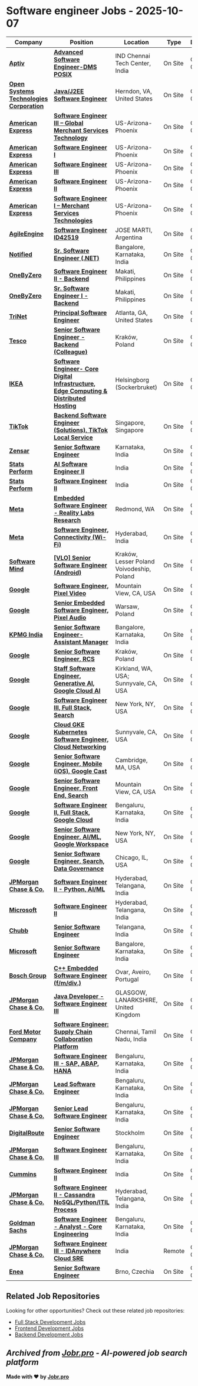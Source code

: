 # Software engineer Jobs - 2025-10-07

| Company | Position | Location | Type | Date |
| ------- | -------- | -------- | ---- | ------ |
| **[Aptiv](https://www.aptiv.com/)** | **[Advanced Software Engineer-DMS POSIX](https://jobr.pro/job/29462508/advanced-software-engineer-dms-posix?utm_source=github&utm_medium=repo&utm_campaign=github-software-engineering-jobs)** | IND Chennai Tech Center, India | On Site | Oct 07 |
| **[Open Systems Technologies Corporation](https://www.ostcorpweb.net/)** | **[Java/J2EE Software Engineer](https://jobr.pro/job/29447177/javaj2ee-software-engineer?utm_source=github&utm_medium=repo&utm_campaign=github-software-engineering-jobs)** | Herndon, VA, United States | On Site | Oct 06 |
| **[American Express](https://www.americanexpress.com/)** | **[Software Engineer III – Global Merchant Services Technology](https://jobr.pro/job/29440829/software-engineer-iii-global-merchant-services-technology?utm_source=github&utm_medium=repo&utm_campaign=github-software-engineering-jobs)** | US-Arizona-Phoenix | On Site | Oct 06 |
| **[American Express](https://www.americanexpress.com/)** | **[Software Engineer I](https://jobr.pro/job/29440828/software-engineer-i?utm_source=github&utm_medium=repo&utm_campaign=github-software-engineering-jobs)** | US-Arizona-Phoenix | On Site | Oct 06 |
| **[American Express](https://www.americanexpress.com/)** | **[Software Engineer III](https://jobr.pro/job/29440827/software-engineer-iii?utm_source=github&utm_medium=repo&utm_campaign=github-software-engineering-jobs)** | US-Arizona-Phoenix | On Site | Oct 06 |
| **[American Express](https://www.americanexpress.com/)** | **[Software Engineer II](https://jobr.pro/job/29440826/software-engineer-ii?utm_source=github&utm_medium=repo&utm_campaign=github-software-engineering-jobs)** | US-Arizona-Phoenix | On Site | Oct 06 |
| **[American Express](https://www.americanexpress.com/)** | **[Software Engineer I – Merchant Services Technologies](https://jobr.pro/job/29440824/software-engineer-i-merchant-services-technologies?utm_source=github&utm_medium=repo&utm_campaign=github-software-engineering-jobs)** | US-Arizona-Phoenix | On Site | Oct 06 |
| **[AgileEngine](https://agileengine.com/)** | **[Software Engineer ID42519](https://jobr.pro/job/29440230/software-engineer-id42519?utm_source=github&utm_medium=repo&utm_campaign=github-software-engineering-jobs)** | JOSE MARTI, Argentina | On Site | Oct 06 |
| **[Notified](https://www.notified.com/)** | **[Sr. Software Engineer (.NET)](https://jobr.pro/job/29443435/sr-software-engineer-net?utm_source=github&utm_medium=repo&utm_campaign=github-software-engineering-jobs)** | Bangalore, Karnataka, India | On Site | Oct 06 |
| **[OneByZero](https://onebyzero.ai)** | **[Software Engineer II - Backend](https://jobr.pro/job/29438963/software-engineer-ii-backend?utm_source=github&utm_medium=repo&utm_campaign=github-software-engineering-jobs)** | Makati, Philippines | On Site | Oct 06 |
| **[OneByZero](https://onebyzero.ai)** | **[Sr. Software Engineer I - Backend](https://jobr.pro/job/29438957/sr-software-engineer-i-backend?utm_source=github&utm_medium=repo&utm_campaign=github-software-engineering-jobs)** | Makati, Philippines | On Site | Oct 06 |
| **[TriNet](https://www.trinet.com/)** | **[Principal Software Engineer](https://jobr.pro/job/29441564/principal-software-engineer?utm_source=github&utm_medium=repo&utm_campaign=github-software-engineering-jobs)** | Atlanta, GA, United States | On Site | Oct 06 |
| **[Tesco](https://www.tesco.com/)** | **[Senior Software Engineer - Backend (Colleague)](https://jobr.pro/job/29437096/senior-software-engineer-backend-colleague?utm_source=github&utm_medium=repo&utm_campaign=github-software-engineering-jobs)** | Kraków, Poland | On Site | Oct 06 |
| **[IKEA](https://www.ikea.com/)** | **[Software Engineer- Core Digital Infrastructure, Edge Computing & Distributed Hosting](https://jobr.pro/job/29436863/software-engineer-core-digital-infrastructure-edge-computing-distributed-hosting?utm_source=github&utm_medium=repo&utm_campaign=github-software-engineering-jobs)** | Helsingborg (Sockerbruket) | On Site | Oct 06 |
| **[TikTok](https://www.tiktok.com/)** | **[Backend Software Engineer (Solutions), TikTok Local Service](https://jobr.pro/job/29435847/backend-software-engineer-solutions-tiktok-local-service?utm_source=github&utm_medium=repo&utm_campaign=github-software-engineering-jobs)** | Singapore, Singapore | On Site | Oct 06 |
| **[Zensar](https://www.zensar.com/)** | **[Senior Software Engineer](https://jobr.pro/job/29436417/senior-software-engineer?utm_source=github&utm_medium=repo&utm_campaign=github-software-engineering-jobs)** | Karnataka, India | On Site | Oct 06 |
| **[Stats Perform](https://www.statsperform.com/)** | **[AI Software Engineer II](https://jobr.pro/job/29434775/ai-software-engineer-ii?utm_source=github&utm_medium=repo&utm_campaign=github-software-engineering-jobs)** | India | On Site | Oct 06 |
| **[Stats Perform](https://www.statsperform.com/)** | **[Software Engineer II](https://jobr.pro/job/29434773/software-engineer-ii?utm_source=github&utm_medium=repo&utm_campaign=github-software-engineering-jobs)** | India | On Site | Oct 06 |
| **[Meta](https://www.meta.com/)** | **[Embedded Software Engineer - Reality Labs Research](https://jobr.pro/job/29432576/embedded-software-engineer-reality-labs-research?utm_source=github&utm_medium=repo&utm_campaign=github-software-engineering-jobs)** | Redmond, WA | On Site | Oct 06 |
| **[Meta](https://www.meta.com/)** | **[Software Engineer, Connectivity (Wi-Fi)](https://jobr.pro/job/29432572/software-engineer-connectivity-wi-fi?utm_source=github&utm_medium=repo&utm_campaign=github-software-engineering-jobs)** | Hyderabad, India | On Site | Oct 06 |
| **[Software Mind](https://softwaremind.com)** | **[\[VLO\] Senior Software Engineer (Android)](https://jobr.pro/job/29437932/vlo-senior-software-engineer-android?utm_source=github&utm_medium=repo&utm_campaign=github-software-engineering-jobs)** | Kraków, Lesser Poland Voivodeship, Poland | On Site | Oct 06 |
| **[Google](https://www.google.com/)** | **[Software Engineer, Pixel Video](https://jobr.pro/job/29432078/software-engineer-pixel-video?utm_source=github&utm_medium=repo&utm_campaign=github-software-engineering-jobs)** | Mountain View, CA, USA | On Site | Oct 06 |
| **[Google](https://www.google.com/)** | **[Senior Embedded Software Engineer, Pixel Audio](https://jobr.pro/job/29432079/senior-embedded-software-engineer-pixel-audio?utm_source=github&utm_medium=repo&utm_campaign=github-software-engineering-jobs)** | Warsaw, Poland | On Site | Oct 06 |
| **[KPMG India](https://kpmg.com/)** | **[Senior Software Engineer- Assistant Manager](https://jobr.pro/job/29432977/senior-software-engineer-assistant-manager?utm_source=github&utm_medium=repo&utm_campaign=github-software-engineering-jobs)** | Bangalore, Karnataka, India | On Site | Oct 06 |
| **[Google](https://www.google.com/)** | **[Senior Software Engineer, RCS](https://jobr.pro/job/29432061/senior-software-engineer-rcs?utm_source=github&utm_medium=repo&utm_campaign=github-software-engineering-jobs)** | Kraków, Poland | On Site | Oct 06 |
| **[Google](https://www.google.com/)** | **[Staff Software Engineer, Generative AI, Google Cloud AI](https://jobr.pro/job/29432040/staff-software-engineer-generative-ai-google-cloud-ai?utm_source=github&utm_medium=repo&utm_campaign=github-software-engineering-jobs)** | Kirkland, WA, USA; Sunnyvale, CA, USA | On Site | Oct 06 |
| **[Google](https://www.google.com/)** | **[Software Engineer III, Full Stack, Search](https://jobr.pro/job/29432028/software-engineer-iii-full-stack-search?utm_source=github&utm_medium=repo&utm_campaign=github-software-engineering-jobs)** | New York, NY, USA | On Site | Oct 06 |
| **[Google](https://www.google.com/)** | **[Cloud GKE Kubernetes Software Engineer, Cloud Networking](https://jobr.pro/job/29432010/cloud-gke-kubernetes-software-engineer-cloud-networking?utm_source=github&utm_medium=repo&utm_campaign=github-software-engineering-jobs)** | Sunnyvale, CA, USA | On Site | Oct 06 |
| **[Google](https://www.google.com/)** | **[Senior Software Engineer, Mobile (iOS), Google Cast](https://jobr.pro/job/29432004/senior-software-engineer-mobile-ios-google-cast?utm_source=github&utm_medium=repo&utm_campaign=github-software-engineering-jobs)** | Cambridge, MA, USA | On Site | Oct 06 |
| **[Google](https://www.google.com/)** | **[Senior Software Engineer, Front End, Search](https://jobr.pro/job/29431989/senior-software-engineer-front-end-search?utm_source=github&utm_medium=repo&utm_campaign=github-software-engineering-jobs)** | Mountain View, CA, USA | On Site | Oct 06 |
| **[Google](https://www.google.com/)** | **[Software Engineer II, Full Stack, Google Cloud](https://jobr.pro/job/29431987/software-engineer-ii-full-stack-google-cloud?utm_source=github&utm_medium=repo&utm_campaign=github-software-engineering-jobs)** | Bengaluru, Karnataka, India | On Site | Oct 06 |
| **[Google](https://www.google.com/)** | **[Senior Software Engineer, AI/ML, Google Workspace](https://jobr.pro/job/29431973/senior-software-engineer-aiml-google-workspace?utm_source=github&utm_medium=repo&utm_campaign=github-software-engineering-jobs)** | New York, NY, USA | On Site | Oct 06 |
| **[Google](https://www.google.com/)** | **[Senior Software Engineer, Search, Data Governance](https://jobr.pro/job/29431970/senior-software-engineer-search-data-governance?utm_source=github&utm_medium=repo&utm_campaign=github-software-engineering-jobs)** | Chicago, IL, USA | On Site | Oct 06 |
| **[JPMorgan Chase & Co.](https://www.jpmorganchase.com/)** | **[Software Engineer II - Python, AI/ML](https://jobr.pro/job/29433350/software-engineer-ii-python-aiml?utm_source=github&utm_medium=repo&utm_campaign=github-software-engineering-jobs)** | Hyderabad, Telangana, India | On Site | Oct 06 |
| **[Microsoft](https://www.microsoft.com/)** | **[Software Engineer II](https://jobr.pro/job/29433150/software-engineer-ii?utm_source=github&utm_medium=repo&utm_campaign=github-software-engineering-jobs)** | Hyderabad, Telangana, India | On Site | Oct 06 |
| **[Chubb](https://www.chubb.com/)** | **[Senior Software Engineer](https://jobr.pro/job/29437697/senior-software-engineer?utm_source=github&utm_medium=repo&utm_campaign=github-software-engineering-jobs)** | Telangana, India | On Site | Oct 06 |
| **[Microsoft](https://www.microsoft.com/)** | **[Senior Software Engineer](https://jobr.pro/job/29433152/senior-software-engineer?utm_source=github&utm_medium=repo&utm_campaign=github-software-engineering-jobs)** | Bangalore, Karnataka, India | On Site | Oct 06 |
| **[Bosch Group](https://www.bosch.com)** | **[C++ Embedded Software Engineer (f/m/div.)](https://jobr.pro/job/29437941/c-embedded-software-engineer-fmdiv?utm_source=github&utm_medium=repo&utm_campaign=github-software-engineering-jobs)** | Ovar, Aveiro, Portugal | On Site | Oct 06 |
| **[JPMorgan Chase & Co.](https://www.jpmorganchase.com/)** | **[Java Developer - Software Engineer III](https://jobr.pro/job/29433570/java-developer-software-engineer-iii?utm_source=github&utm_medium=repo&utm_campaign=github-software-engineering-jobs)** | GLASGOW, LANARKSHIRE, United Kingdom | On Site | Oct 06 |
| **[Ford Motor Company](https://corporate.ford.com/)** | **[Software Engineer: Supply Chain Collaboration Platform](https://jobr.pro/job/29434045/software-engineer-supply-chain-collaboration-platform?utm_source=github&utm_medium=repo&utm_campaign=github-software-engineering-jobs)** | Chennai, Tamil Nadu, India | On Site | Oct 06 |
| **[JPMorgan Chase & Co.](https://www.jpmorganchase.com/)** | **[Software Engineer III - SAP, ABAP, HANA](https://jobr.pro/job/29433448/software-engineer-iii-sap-abap-hana?utm_source=github&utm_medium=repo&utm_campaign=github-software-engineering-jobs)** | Bengaluru, Karnataka, India | On Site | Oct 06 |
| **[JPMorgan Chase & Co.](https://www.jpmorganchase.com/)** | **[Lead Software Engineer](https://jobr.pro/job/29433392/lead-software-engineer?utm_source=github&utm_medium=repo&utm_campaign=github-software-engineering-jobs)** | Bengaluru, Karnataka, India | On Site | Oct 06 |
| **[JPMorgan Chase & Co.](https://www.jpmorganchase.com/)** | **[Senior Lead Software Engineer](https://jobr.pro/job/29433397/senior-lead-software-engineer?utm_source=github&utm_medium=repo&utm_campaign=github-software-engineering-jobs)** | Bengaluru, Karnataka, India | On Site | Oct 06 |
| **[DigitalRoute](https://www.digitalroute.com/)** | **[Senior Software Engineer](https://jobr.pro/job/29450302/senior-software-engineer?utm_source=github&utm_medium=repo&utm_campaign=github-software-engineering-jobs)** | Stockholm | On Site | Oct 06 |
| **[JPMorgan Chase & Co.](https://www.jpmorganchase.com/)** | **[Software Engineer III](https://jobr.pro/job/29433370/software-engineer-iii?utm_source=github&utm_medium=repo&utm_campaign=github-software-engineering-jobs)** | Bengaluru, Karnataka, India | On Site | Oct 06 |
| **[Cummins](https://www.cummins.com/)** | **[Software Engineer II](https://jobr.pro/job/29442623/software-engineer-ii?utm_source=github&utm_medium=repo&utm_campaign=github-software-engineering-jobs)** | India | On Site | Oct 06 |
| **[JPMorgan Chase & Co.](https://www.jpmorganchase.com/)** | **[Software Engineer II - Cassandra NoSQL/Python/ITIL Process](https://jobr.pro/job/29433344/software-engineer-ii-cassandra-nosqlpythonitil-process?utm_source=github&utm_medium=repo&utm_campaign=github-software-engineering-jobs)** | Hyderabad, Telangana, India | On Site | Oct 06 |
| **[Goldman Sachs](https://www.goldmansachs.com/)** | **[Software Engineer - Analyst - Core Engineering](https://jobr.pro/job/29434421/software-engineer-analyst-core-engineering?utm_source=github&utm_medium=repo&utm_campaign=github-software-engineering-jobs)** | Bengaluru, Karnataka, India | On Site | Oct 06 |
| **[JPMorgan Chase & Co.](https://www.jpmorganchase.com/)** | **[Software Engineer III - IDAnywhere Cloud SRE](https://jobr.pro/job/29433345/software-engineer-iii-idanywhere-cloud-sre?utm_source=github&utm_medium=repo&utm_campaign=github-software-engineering-jobs)** | India | Remote | Oct 06 |
| **[Enea](https://www.enea.com/)** | **[Senior Software Engineer](https://jobr.pro/job/29431842/senior-software-engineer?utm_source=github&utm_medium=repo&utm_campaign=github-software-engineering-jobs)** | Brno, Czechia | On Site | Oct 06 |

## Related Job Repositories

Looking for other opportunities? Check out these related job repositories:

- [Full Stack Development Jobs](https://github.com/jobs-jobr-pro/Full-Stack-Development-Jobs)
- [Frontend Development Jobs](https://github.com/jobs-jobr-pro/Frontend-Development-Jobs)
- [Backend Development Jobs](https://github.com/jobs-jobr-pro/Backend-Development-Jobs)



*Archived from [Jobr.pro](https://jobr.pro?utm_source=github&utm_medium=repo&utm_campaign=github-software-engineering-jobs) - AI-powered job search platform*
---

**Made with ❤️ by [Jobr.pro](https://jobr.pro?utm_source=github&utm_medium=repo&utm_campaign=github-software-engineering-jobs)**